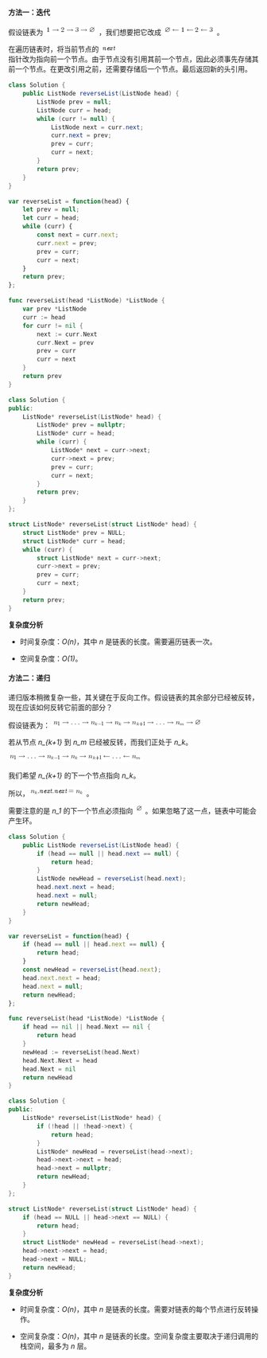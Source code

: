 #### 方法一：迭代

假设链表为 ![1\rightarrow2\rightarrow3\rightarrow\varnothing ](./p__1_rightarrow_2_rightarrow_3_rightarrow_varnothing_.png) ，我们想要把它改成 ![\varnothing\leftarrow1\leftarrow2\leftarrow3 ](./p__varnothing_leftarrow_1_leftarrow_2_leftarrow_3_.png) 。

在遍历链表时，将当前节点的 ![\textit{next} ](./p__textit{next}_.png)  
指针改为指向前一个节点。由于节点没有引用其前一个节点，因此必须事先存储其前一个节点。在更改引用之前，还需要存储后一个节点。最后返回新的头引用。

```Java [sol1-Java]
class Solution {
    public ListNode reverseList(ListNode head) {
        ListNode prev = null;
        ListNode curr = head;
        while (curr != null) {
            ListNode next = curr.next;
            curr.next = prev;
            prev = curr;
            curr = next;
        }
        return prev;
    }
}
```

```JavaScript [sol1-JavaScript]
var reverseList = function(head) {
    let prev = null;
    let curr = head;
    while (curr) {
        const next = curr.next;
        curr.next = prev;
        prev = curr;
        curr = next;
    }
    return prev;
};
```

```go [sol1-Golang]
func reverseList(head *ListNode) *ListNode {
    var prev *ListNode
    curr := head
    for curr != nil {
        next := curr.Next
        curr.Next = prev
        prev = curr
        curr = next
    }
    return prev
}
```

```C++ [sol1-C++]
class Solution {
public:
    ListNode* reverseList(ListNode* head) {
        ListNode* prev = nullptr;
        ListNode* curr = head;
        while (curr) {
            ListNode* next = curr->next;
            curr->next = prev;
            prev = curr;
            curr = next;
        }
        return prev;
    }
};
```

```C [sol1-C]
struct ListNode* reverseList(struct ListNode* head) {
    struct ListNode* prev = NULL;
    struct ListNode* curr = head;
    while (curr) {
        struct ListNode* next = curr->next;
        curr->next = prev;
        prev = curr;
        curr = next;
    }
    return prev;
}
```

**复杂度分析**

- 时间复杂度：*O(n)*，其中 *n* 是链表的长度。需要遍历链表一次。

- 空间复杂度：*O(1)*。

#### 方法二：递归

递归版本稍微复杂一些，其关键在于反向工作。假设链表的其余部分已经被反转，现在应该如何反转它前面的部分？

假设链表为：
![n_1\rightarrow\ldots\rightarrown_{k-1}\rightarrown_k\rightarrown_{k+1}\rightarrow\ldots\rightarrown_m\rightarrow\varnothing ](./p__n_1rightarrow_ldots_rightarrow_n_{k-1}_rightarrow_n_k_rightarrow_n_{k+1}_rightarrow_ldots_rightarrow_n_m_rightarrow_varnothing_.png) 

若从节点 *n_{k+1}* 到 *n_m* 已经被反转，而我们正处于 *n_k*。

![n_1\rightarrow\ldots\rightarrown_{k-1}\rightarrown_k\rightarrown_{k+1}\leftarrow\ldots\leftarrown_m ](./p__n_1rightarrow_ldots_rightarrow_n_{k-1}_rightarrow_n_k_rightarrow_n_{k+1}_leftarrow_ldots_leftarrow_n_m_.png) 

我们希望 *n_{k+1}* 的下一个节点指向 *n_k*。

所以，![n_k.\textit{next}.\textit{next}=n_k ](./p__n_k.textit{next}.textit{next}_=_n_k_.png) 。

需要注意的是 *n_1* 的下一个节点必须指向 ![\varnothing ](./p__varnothing_.png) 。如果忽略了这一点，链表中可能会产生环。

```Java [sol2-Java]
class Solution {
    public ListNode reverseList(ListNode head) {
        if (head == null || head.next == null) {
            return head;
        }
        ListNode newHead = reverseList(head.next);
        head.next.next = head;
        head.next = null;
        return newHead;
    }
}
```

```JavaScript [sol2-JavaScript]
var reverseList = function(head) {
    if (head == null || head.next == null) {
        return head;
    }
    const newHead = reverseList(head.next);
    head.next.next = head;
    head.next = null;
    return newHead;
};
```

```go [sol2-Golang]
func reverseList(head *ListNode) *ListNode {
    if head == nil || head.Next == nil {
        return head
    }
    newHead := reverseList(head.Next)
    head.Next.Next = head
    head.Next = nil
    return newHead
}
```

```C++ [sol2-C++]
class Solution {
public:
    ListNode* reverseList(ListNode* head) {
        if (!head || !head->next) {
            return head;
        }
        ListNode* newHead = reverseList(head->next);
        head->next->next = head;
        head->next = nullptr;
        return newHead;
    }
};
```

```C [sol2-C]
struct ListNode* reverseList(struct ListNode* head) {
    if (head == NULL || head->next == NULL) {
        return head;
    }
    struct ListNode* newHead = reverseList(head->next);
    head->next->next = head;
    head->next = NULL;
    return newHead;
}
```

**复杂度分析**

- 时间复杂度：*O(n)*，其中 *n* 是链表的长度。需要对链表的每个节点进行反转操作。

- 空间复杂度：*O(n)*，其中 *n* 是链表的长度。空间复杂度主要取决于递归调用的栈空间，最多为 *n* 层。